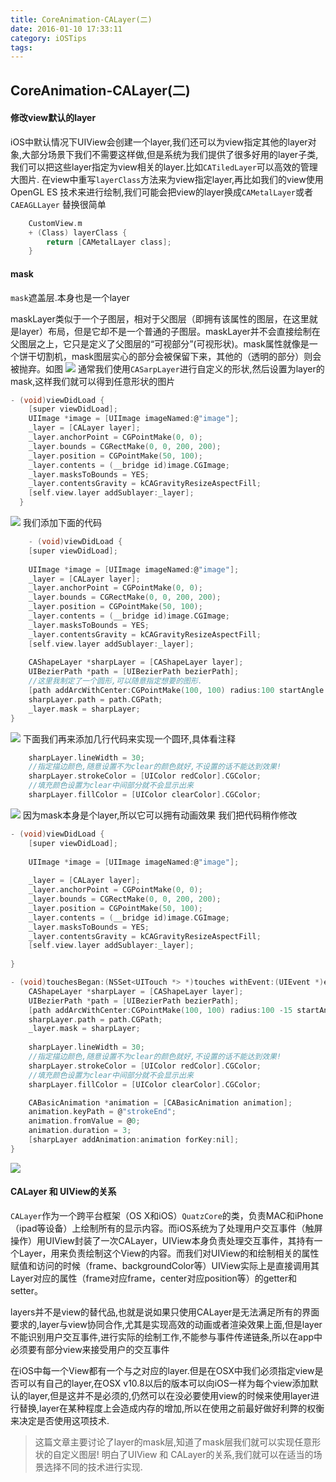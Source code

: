 ```yaml
---
title: CoreAnimation-CALayer(二)
date: 2016-01-10 17:33:11
category: iOSTips
tags:
---
```

## CoreAnimation-CALayer(二)
#### 修改view默认的layer
iOS中默认情况下UIView会创建一个layer,我们还可以为view指定其他的layer对象,大部分场景下我们不需要这样做,但是系统为我们提供了很多好用的layer子类,我们可以把这些layer指定为view相关的layer.比如`CATiledLayer`可以高效的管理大图片.
在view中重写`layerClass`方法来为view指定layer,再比如我们的view使用OpenGL ES 技术来进行绘制,我们可能会把view的layer换成`CAMetalLayer`或者`CAEAGLLayer`
替换很简单

```c
	CustomView.m
	+ (Class) layerClass {
		return [CAMetalLayer class];
	}
```
#### mask
`mask`遮盖层.本身也是一个layer

maskLayer类似于一个子图层，相对于父图层（即拥有该属性的图层，在这里就是layer）布局，但是它却不是一个普通的子图层。maskLayer并不会直接绘制在父图层之上，它只是定义了父图层的“可视部分”(可视形状)。mask属性就像是一个饼干切割机，mask图层实心的部分会被保留下来，其他的（透明的部分）则会被抛弃。如图
![](http://img.blog.csdn.net/20160812091842446)
通常我们使用`CASarpLayer`进行自定义的形状,然后设置为layer的mask,这样我们就可以得到任意形状的图片

```c
- (void)viewDidLoad {
    [super viewDidLoad];
    UIImage *image = [UIImage imageNamed:@"image"];
	_layer = [CALayer layer];
    _layer.anchorPoint = CGPointMake(0, 0);
    _layer.bounds = CGRectMake(0, 0, 200, 200);
    _layer.position = CGPointMake(50, 100);
    _layer.contents = (__bridge id)image.CGImage;
    _layer.masksToBounds = YES;
    _layer.contentsGravity = kCAGravityResizeAspectFill;
    [self.view.layer addSublayer:_layer];
  }
```
![](http://o7vzr7y09.bkt.clouddn.com/Simulator%20Screen%20Shot%202017%E5%B9%B45%E6%9C%883%E6%97%A5%20%E4%B8%8B%E5%8D%884.56.44.png)
我们添加下面的代码

```c
	- (void)viewDidLoad {
    [super viewDidLoad];
    
    UIImage *image = [UIImage imageNamed:@"image"];
    _layer = [CALayer layer];
    _layer.anchorPoint = CGPointMake(0, 0);
    _layer.bounds = CGRectMake(0, 0, 200, 200);
    _layer.position = CGPointMake(50, 100);
    _layer.contents = (__bridge id)image.CGImage;
    _layer.masksToBounds = YES;
    _layer.contentsGravity = kCAGravityResizeAspectFill;
    [self.view.layer addSublayer:_layer];
    
    CAShapeLayer *sharpLayer = [CAShapeLayer layer];
    UIBezierPath *path = [UIBezierPath bezierPath];
    //这里我制定了一个圆形,可以随意指定想要的图形.
    [path addArcWithCenter:CGPointMake(100, 100) radius:100 startAngle:0 endAngle:M_PI * 2 clockwise:YES];
    sharpLayer.path = path.CGPath;
    _layer.mask = sharpLayer;   
}
```
![](http://o7vzr7y09.bkt.clouddn.com/Simulator%20Screen%20Shot%202017%E5%B9%B45%E6%9C%883%E6%97%A5%20%E4%B8%8B%E5%8D%884.58.11.png)
下面我们再来添加几行代码来实现一个圆环,具体看注释

```c
	sharpLayer.lineWidth = 30;
    //指定描边颜色,随意设置不为clear的颜色就好,不设置的话不能达到效果!
    sharpLayer.strokeColor = [UIColor redColor].CGColor;
    //填充颜色设置为clear中间部分就不会显示出来
    sharpLayer.fillColor = [UIColor clearColor].CGColor;
```
![](http://o7vzr7y09.bkt.clouddn.com/Simulator%20Screen%20Shot%202017%E5%B9%B45%E6%9C%883%E6%97%A5%20%E4%B8%8B%E5%8D%885.11.33.png)
因为mask本身是个layer,所以它可以拥有动画效果
我们把代码稍作修改

```c
- (void)viewDidLoad {
    [super viewDidLoad];
    
    UIImage *image = [UIImage imageNamed:@"image"];
    
    _layer = [CALayer layer];
    _layer.anchorPoint = CGPointMake(0, 0);
    _layer.bounds = CGRectMake(0, 0, 200, 200);
    _layer.position = CGPointMake(50, 100);
    _layer.contents = (__bridge id)image.CGImage;
    _layer.masksToBounds = YES;
    _layer.contentsGravity = kCAGravityResizeAspectFill;
    [self.view.layer addSublayer:_layer];
    
}

- (void)touchesBegan:(NSSet<UITouch *> *)touches withEvent:(UIEvent *)event {
    CAShapeLayer *sharpLayer = [CAShapeLayer layer];
    UIBezierPath *path = [UIBezierPath bezierPath];
    [path addArcWithCenter:CGPointMake(100, 100) radius:100 -15 startAngle:0 endAngle:M_PI * 2 clockwise:YES];
    sharpLayer.path = path.CGPath;
    _layer.mask = sharpLayer;
    
    sharpLayer.lineWidth = 30;
    //指定描边颜色,随意设置不为clear的颜色就好,不设置的话不能达到效果!
    sharpLayer.strokeColor = [UIColor redColor].CGColor;
    //填充颜色设置为clear中间部分就不会显示出来
    sharpLayer.fillColor = [UIColor clearColor].CGColor;

    CABasicAnimation *animation = [CABasicAnimation animation];
    animation.keyPath = @"strokeEnd";
    animation.fromValue = @0;
    animation.duration = 3;
    [sharpLayer addAnimation:animation forKey:nil];
}
```
![](http://o7vzr7y09.bkt.clouddn.com/caca.gif)
#### CALayer 和  UIView的关系

`CALayer`作为一个跨平台框架（OS X和iOS）`QuatzCore`的类，负责MAC和iPhone（ipad等设备）上绘制所有的显示内容。而iOS系统为了处理用户交互事件（触屏操作）用UIView封装了一次CALayer，UIView本身负责处理交互事件，其持有一个Layer，用来负责绘制这个View的内容。而我们对UIView的和绘制相关的属性赋值和访问的时候（frame、backgroundColor等）UIView实际上是直接调用其Layer对应的属性（frame对应frame，center对应position等）的getter和setter。

layers并不是view的替代品,也就是说如果只使用CALayer是无法满足所有的界面要求的,layer与view协同合作,尤其是实现高效的动画或者渲染效果上面,但是layer不能识别用户交互事件,进行实际的绘制工作,不能参与事件传递链条,所以在app中必须要有部分view来接受用户的交互事件

在iOS中每一个View都有一个与之对应的layer.但是在OSX中我们必须指定view是否可以有自己的layer,在OSX v10.8以后的版本可以向iOS一样为每个view添加默认的layer,但是这并不是必须的,仍然可以在没必要使用view的时候来使用layer进行替换,layer在某种程度上会造成内存的增加,所以在使用之前最好做好利弊的权衡来决定是否使用这项技术.

> 这篇文章主要讨论了layer的mask层,知道了mask层我们就可以实现任意形状的自定义图层!
> 明白了UIView 和 CALayer的关系,我们就可以在适当的场景选择不同的技术进行实现.


